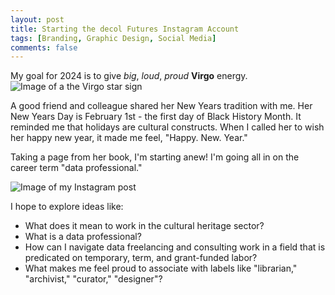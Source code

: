 ```yaml
---
layout: post
title: Starting the decol Futures Instagram Account
tags: [Branding, Graphic Design, Social Media]
comments: false
---
```

My goal for 2024 is to give _big_, _loud_, _proud_ **Virgo** energy.
![Image of a the Virgo star sign](https://drei558.github.io/assets/img/VirgoEnergy.png)

A good friend and colleague shared her New Years tradition with me. Her New Years Day is February 1st - the first day of Black History Month. It reminded me that holidays are cultural constructs. When I called her to wish her happy new year, it made me feel, "Happy. New. Year."

Taking a page from her book, I'm starting anew! I'm going all in on the career term "data professional." 

![Image of my Instagram post](https://drei558.github.io/assets/decolfutures.gif)

I hope to explore ideas like:
- What does it mean to work in the cultural heritage sector?
- What is a data professional?
- How can I navigate data freelancing and consulting work in a field that is predicated on temporary, term, and grant-funded labor?
- What makes me feel proud to associate with labels like "librarian," "archivist," "curator," "designer"?

